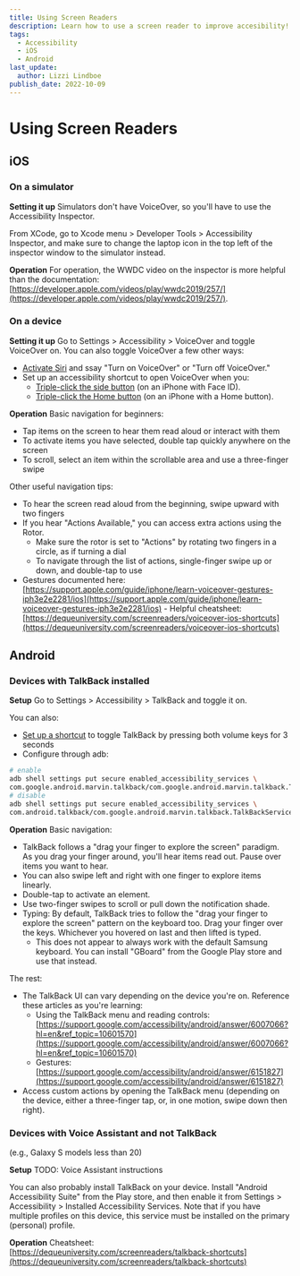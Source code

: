```yaml
---
title: Using Screen Readers
description: Learn how to use a screen reader to improve accesibility!
tags:
  - Accessibility
  - iOS
  - Android
last_update:
  author: Lizzi Lindboe
publish_date: 2022-10-09
---
```


# Using Screen Readers

## iOS

### On a simulator

**Setting it up**
Simulators don't have VoiceOver, so you'll have to use the Accessibility Inspector.

From XCode, go to Xcode menu > Developer Tools > Accessibility Inspector, and make sure to change the laptop icon in the top left of the inspector window to the simulator instead.

**Operation**
For operation, the WWDC video on the inspector is more helpful than the documentation: [https://developer.apple.com/videos/play/wwdc2019/257/](https://developer.apple.com/videos/play/wwdc2019/257/).

### On a device

**Setting it up**
Go to Settings > Accessibility > VoiceOver and toggle VoiceOver on.
You can also toggle VoiceOver a few other ways:

- [Activate Siri](https://support.apple.com/guide/iphone/aside/summon_siri/15.0/ios/15.0) and ssay "Turn on VoiceOver" or "Turn off VoiceOver."
- Set up an accessibility shortcut to open VoiceOver when you:
  - [Triple-click the side button](https://support.apple.com/guide/iphone/accessibility-shortcuts-iph3e2e31a5/15.0/ios/15.0#iph3ce566f26) (on an iPhone with Face ID).
  - [Triple-click the Home button](https://support.apple.com/guide/iphone/accessibility-shortcuts-iph3e2e31a5/15.0/ios/15.0#iphe66e6ee36) (on an iPhone with a Home button).

**Operation**
Basic navigation for beginners:

- Tap items on the screen to hear them read aloud or interact with them
- To activate items you have selected, double tap quickly anywhere on the screen
- To scroll, select an item within the scrollable area and use a three-finger swipe

Other useful navigation tips:

- To hear the screen read aloud from the beginning, swipe upward with two fingers
- If you hear "Actions Available," you can access extra actions using the Rotor.
  - Make sure the rotor is set to "Actions" by rotating two fingers in a circle, as if turning a dial
  - To navigate through the list of actions, single-finger swipe up or down, and double-tap to use
- Gestures documented here:
  [https://support.apple.com/guide/iphone/learn-voiceover-gestures-iph3e2e2281/ios](https://support.apple.com/guide/iphone/learn-voiceover-gestures-iph3e2e2281/ios) - Helpful cheatsheet:
  [https://dequeuniversity.com/screenreaders/voiceover-ios-shortcuts](https://dequeuniversity.com/screenreaders/voiceover-ios-shortcuts)

## Android

### Devices with TalkBack installed

**Setup**
Go to Settings > Accessibility > TalkBack and toggle it on.

You can also:

- [Set up a shortcut](https://support.google.com/accessibility/android/answer/7650693) to toggle TalkBack by pressing both volume keys for 3 seconds
- Configure through adb:

```bash
# enable
adb shell settings put secure enabled_accessibility_services \
com.google.android.marvin.talkback/com.google.android.marvin.talkback.TalkBackService
# disable
adb shell settings put secure enabled_accessibility_services \
com.android.talkback/com.google.android.marvin.talkback.TalkBackService
```

**Operation**
Basic navigation:

- TalkBack follows a "drag your finger to explore the screen" paradigm. As you drag your finger around, you'll hear items read out. Pause over items you want to hear.
- You can also swipe left and right with one finger to explore items linearly.
- Double-tap to activate an element.
- Use two-finger swipes to scroll or pull down the notification shade.
- Typing: By default, TalkBack tries to follow the "drag your finger to explore the screen" pattern on the keyboard too. Drag your finger over the keys. Whichever you hovered on last and then lifted is typed.
  - This does not appear to always work with the default Samsung keyboard. You can install "GBoard" from the Google Play store and use that instead.

The rest:

- The TalkBack UI can vary depending on the device you're on. Reference these articles as you're learning:
  - Using the TalkBack menu and reading controls:
    [https://support.google.com/accessibility/android/answer/6007066?hl=en&ref_topic=10601570](https://support.google.com/accessibility/android/answer/6007066?hl=en&ref_topic=10601570)
  - Gestures:
    [https://support.google.com/accessibility/android/answer/6151827](https://support.google.com/accessibility/android/answer/6151827)
- Access custom actions by opening the TalkBack menu (depending on the device, either a three-finger tap, or, in one motion, swipe down then right).

### Devices with Voice Assistant and not TalkBack

(e.g., Galaxy S models less than 20)

**Setup**
TODO: Voice Assistant instructions

You can also probably install TalkBack on your device. Install "Android Accessibility Suite" from the Play store, and then enable it from Settings > Accessibility > Installed Accessibility Services. Note that if you have multiple profiles on this device, this service must be installed on the primary (personal) profile.

**Operation**
Cheatsheet:
[https://dequeuniversity.com/screenreaders/talkback-shortcuts](https://dequeuniversity.com/screenreaders/talkback-shortcuts)
